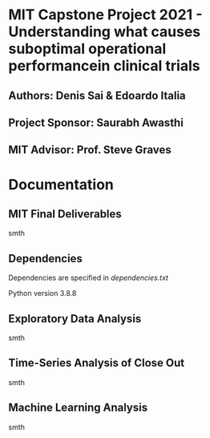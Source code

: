 # MIT Capstone Project 2021 - Understanding what causes suboptimal operational performancein clinical trials

## Authors: Denis Sai & Edoardo Italia

## Project Sponsor: Saurabh Awasthi

## MIT Advisor: Prof. Steve Graves

# Documentation

## MIT Final Deliverables

smth

## Dependencies

Dependencies are specified in _dependencies.txt_

Python version 3.8.8

## Exploratory Data Analysis

smth

## Time-Series Analysis of Close Out

smth

## Machine Learning Analysis

smth







